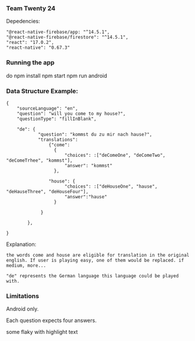 ### Team Twenty 24

Depedencies:

    "@react-native-firebase/app: "^14.5.1",
    "@react-native-firebase/firestore": "^14.5.1",
    "react": "17.0.2",
    "react-native": "0.67.3"

### Running the app

 do npm install
 npm start
 npm run android



### Data Structure Example:
````
{
    "sourceLanguage": "en",
    "question": "will you come to my house?",
    "questionType": "fillInBlank", 

    "de": {
            "question": "kommst du zu mir nach hause?",
            "translations": 
                {"come": 
                  {
                      "choices": :["deComeOne", "deComeTwo", "deComeTrhee", "kommst"],
                      "answer": "kommst"
                  }, 
                
                "house": {
                      "choices": :["deHouseOne", "hause", "deHauseThree", "deHouseFour"],
                      "answer":"hause"
                  }
        
             }

        }, 

}

````

Explanation:

    the words come and house are eligible for translation in the original english. If user is playing easy, one of them would be replaced. if medium, more...

    "de" represents the German language this language could be played with.

### Limitations

Android only.

Each question expects four answers.

some flaky with highlight text
